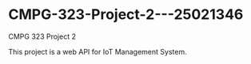 # CMPG-323-Project-2---25021346
CMPG 323 Project 2

This project is a web API for IoT Management System.